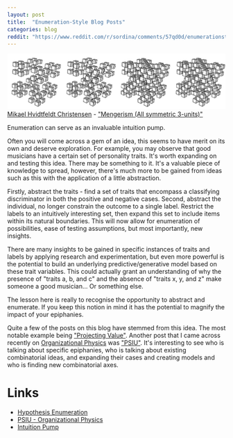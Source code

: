 ```yaml
---
layout: post
title:  "Enumeration-Style Blog Posts"
categories: blog
reddit: "https://www.reddit.com/r/sordina/comments/57qd0d/enumerationstyle_blog_posts_bows_and_arrows/"
---
```


<p class="attribution">
	<img src="/images/enumeration-blog/Mengerism.png" class="image fit" />
	<a href="https://www.flickr.com/photos/syntopia/">Mikael Hvidtfeldt Christensen</a> -
	<a href="https://www.flickr.com/photos/syntopia/3199111727/in/photolist-5SGhsK-pdna1R-amfCst-av7vTV-auVZtm-av7uUx-62rbfp-auVZH1-av7sHa-ava8hu-avacg7-av7vMZ-av7uaP-ava8Ms-av7rJ6-av7rST-av7uBD-ava9i9-av7up2-avaao9-auTmnc-ava9Mq-av7u3x-4yn8pQ-av7v6Z-ava8Vh-av7vwH-rn2Vck-avaawJ-av7vpi-avabD3-avaaWS-av7tnc-avabpA-avabud-avabad-av7uPk-auTkpz-av7rcz-ava9xJ-av7tfF-avabPL-avabVf-av7uHP-av7ssv-5GHKFt-auW3tL-auTmUD-auTmJ6-auW2x1">"Mengerism (All symmetric 3-units)"</a>
</p>

Enumeration can serve as an invaluable intuition pump.

Often you will come across a gem of an idea, this seems to have merit on its own and deserve exploration.
For example, you may observe that good musicians have a certain set of personality traits.
It's worth expanding on and testing this idea. There may be something to it. It's a valuable
piece of knowledge to spread, however, there's much more to be gained from ideas such as this
with the application of a little abstraction.

<!--more-->

Firstly, abstract the traits - find a set of traits that encompass a classifying discriminator
in both the positive and negative cases.  Second, abstract the individual, no
longer constrain the outcome to a single label. Restrict the labels to an intuitively interesting
set, then expand this set to include items within its natural boundaries. This will now allow for
enumeration of possibilities, ease of testing assumptions, but most importantly, new insights.

There are many insights to be gained in specific instances of traits and labels by applying
research and experimentation, but even more powerful is the potential to build an underlying
predictive/generative model based on these trait variables. This could actually grant an
understanding of why the presence of "traits a, b, and c" and the absence of "traits x, y, and z"
make someone a good musician... Or something else.

The lesson here is really to recognise the opportunity to abstract and enumerate. If you keep
this notion in mind it has the potential to magnify the impact of your epiphanies.

Quite a few of the posts on this blog have stemmed from this idea. The most notable
example being ["Projecting Value"](/blog/2016/03/26/1458991156-projecting_value.html).
Another post that I came across recently on
[Organizational Physics](http://organizationalphysics.com/)
was
["PSIU"](http://organizationalphysics.com/2011/11/09/the-four-styles-of-management/).
It's interesting to see who is talking about specific epiphanies, who is talking about
existing combinatorial ideas, and expanding their cases and creating models and who
is finding new combinatorial axes.


# Links

* [Hypothesis Enumeration](/blog/2016/04/10/1460277272-hypothesis_enumeration.html)
* [PSIU - Organizational Physics](http://organizationalphysics.com/2011/11/09/the-four-styles-of-management/)
* [Intuition Pump](https://en.wikipedia.org/wiki/Intuition_pump)
